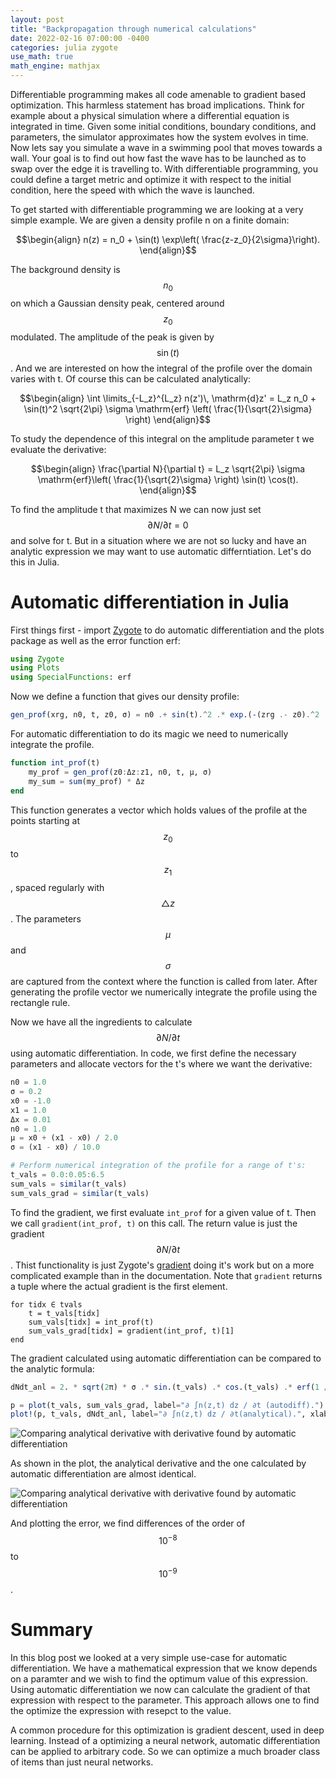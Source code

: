 ```yaml
---
layout: post
title: "Backpropagation through numerical calculations"
date: 2022-02-16 07:00:00 -0400
categories: julia zygote
use_math: true
math_engine: mathjax
---
```


Differentiable programming makes all code amenable to gradient based
optimization. This harmless statement has broad implications. Think for 
example about a physical simulation where a differential equation is
integrated in time. Given some initial conditions, boundary conditions,
and parameters, the simulator approximates how the system evolves in time.
Now lets say you simulate a wave in a swimming pool that moves towards
a wall. Your goal is to find out how fast the wave has to be launched as
to swap over the edge it is travelling to. With differentiable programming,
you could define a target metric and optimize it with respect to the
initial condition, here the speed with which the wave is launched.

To get started with differentiable programming we are looking at a very
simple example. We are given a density profile n on a finite domain:

$$\begin{align}
n(z) = n_0 + \sin(t) \exp\left( \frac{z-z_0}{2\sigma}\right).
\end{align}$$

The background density is $$n_0$$ on which a Gaussian density peak,
centered around $$z_0$$ modulated. The amplitude of the peak is given by
$$\sin(t)$$. And we are interested on how the integral of the profile over
the domain varies with t. Of course this can be calculated analytically:

$$\begin{align}
\int \limits_{-L_z}^{L_z} n(z')\, \mathrm{d}z' = L_z n_0 + \sin(t)^2 \sqrt{2\pi} \sigma \mathrm{erf} \left( \frac{1}{\sqrt{2}\sigma} \right)
\end{align}$$

To study the dependence of this integral on the amplitude parameter t we
evaluate the derivative:

$$\begin{align}
\frac{\partial N}{\partial t} = L_z \sqrt{2\pi} \sigma \mathrm{erf}\left( \frac{1}{\sqrt{2}\sigma} \right) \sin(t) \cos(t).
\end{align}$$

To find the amplitude t that maximizes N we can now just set $$\partial N/\partial t = 0$$ and solve for t. But in a situation where we are not so
lucky and have an analytic expression we may want to use automatic
differntiation. Let's do this in Julia.

# Automatic differentiation in Julia

First things first - import [Zygote](https://github.com/FluxML/Zygote.jl) to do automatic differentiation and
the plots package as well as the error function erf:

```julia
using Zygote
using Plots
using SpecialFunctions: erf
```

Now we define a function that gives our density profile:

```julia
gen_prof(xrg, n0, t, z0, σ) = n0 .+ sin(t).^2 .* exp.(-(zrg .- z0).^2 ./ 2.0 ./ σ ./ σ)
```

For automatic differentiation to do its magic we need to numerically integrate
the profile. 

```julia
function int_prof(t)
    my_prof = gen_prof(z0:Δz:z1, n0, t, μ, σ)
    my_sum = sum(my_prof) * Δz
end
```

This function generates a vector which holds values of the profile at the points
starting at $$z_0$$ to $$z_1$$, spaced regularly with $$\triangle z$$. The
parameters $$\mu$$ and $$\sigma$$ are captured from the context where the function is
called from later. After generating the profile vector we numerically integrate the
profile using the rectangle rule.

Now we have all the ingredients to calculate $$\partial N/\partial t$$ using 
automatic differentiation. In code, we first define the necessary parameters
and allocate vectors for the t's where we want the derivative:

```julia
n0 = 1.0
σ = 0.2
x0 = -1.0
x1 = 1.0
Δx = 0.01
n0 = 1.0
μ = x0 + (x1 - x0) / 2.0
σ = (x1 - x0) / 10.0

# Perform numerical integration of the profile for a range of t's:
t_vals = 0.0:0.05:6.5
sum_vals = similar(t_vals)
sum_vals_grad = similar(t_vals)
```

To find the gradient, we first evaluate `int_prof` for a given value of t.
Then we call `gradient(int_prof, t)` on this call. The return value is just the
gradient $$\partial N / \partial t$$. Thist functionality is just Zygote's
[gradient](https://fluxml.ai/Zygote.jl/latest/#Taking-Gradients-1) doing it's 
work but on a more complicated example than in the documentation. Note that
`gradient` returns a tuple where the actual gradient is the first element.

```
for tidx ∈ tvals
    t = t_vals[tidx]
    sum_vals[tidx] = int_prof(t)
    sum_vals_grad[tidx] = gradient(int_prof, t)[1]
end
```

The gradient calculated using automatic differentiation can be compared to
the analytic formula:
```julia
dNdt_anl = 2. * sqrt(2π) * σ .* sin.(t_vals) .* cos.(t_vals) .* erf(1 / √(2) / σ )

p = plot(t_vals, sum_vals_grad, label="∂ ∫n(z,t) dz / ∂t (autodiff).")
plot!(p, t_vals, dNdt_anl, label="∂ ∫n(z,t) dz / ∂t(analytical).", xlabel="t")
```

![Comparing analytical derivative with derivative found by automatic
differentiation]({{site.url}}/assets/images/autodiff_examples/dNdt.png)

As shown in the plot, the analytical derivative and the one calculated by
automatic differentiation are almost identical. 

![Comparing analytical derivative with derivative found by automatic
differentiation]({{site.url}}/assets/images/autodiff_examples/dNdt_Error.png)

And plotting the error, we find differences of the order of $$10^{-8}$$ to
$$10^{-9}$$. 

# Summary
In this blog post we looked at a very simple use-case for automatic differentiation.
We have a mathematical expression that we know depends on a paramter and we wish
to find the optimum value of this expression. Using automatic differentiation we 
now can calculate the gradient of that expression with respect to the parameter.
This approach allows one to find the optimize the expression with resepct to the
value. 

A common procedure for this optimization is gradient descent, used in deep learning.
Instead of a optimizing a neural network, automatic differentiation can be applied
to arbitrary code. So we can optimize a much broader class of items than just 
neural networks.
